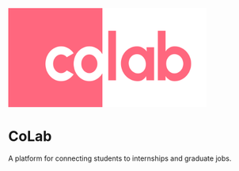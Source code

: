 <img src="https://github.com/CoLab-Development/CoLab/blob/main/Group%201.png?raw=true" height="200px" width="400px" />

# CoLab

A platform for connecting students to internships and graduate jobs.
